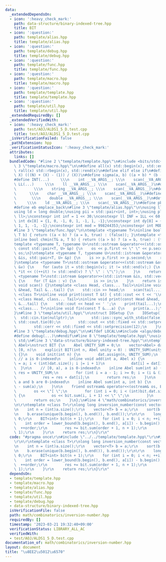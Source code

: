 ```yaml
---
data:
  _extendedDependsOn:
  - icon: ':heavy_check_mark:'
    path: data-structure/binary-indexed-tree.hpp
    title: BIT
  - icon: ':question:'
    path: template/alias.hpp
    title: template/alias.hpp
  - icon: ':question:'
    path: template/debug.hpp
    title: template/debug.hpp
  - icon: ':question:'
    path: template/func.hpp
    title: template/func.hpp
  - icon: ':question:'
    path: template/macro.hpp
    title: template/macro.hpp
  - icon: ':question:'
    path: template/template.hpp
    title: template/template.hpp
  - icon: ':question:'
    path: template/util.hpp
    title: template/util.hpp
  _extendedRequiredBy: []
  _extendedVerifiedWith:
  - icon: ':heavy_check_mark:'
    path: test/AOJ/ALDS1_5_D.test.cpp
    title: test/AOJ/ALDS1_5_D.test.cpp
  _isVerificationFailed: false
  _pathExtension: hpp
  _verificationStatusIcon: ':heavy_check_mark:'
  attributes:
    links: []
  bundledCode: "#line 2 \"template/template.hpp\"\n#include <bits/stdc++.h>\n#line\
    \ 3 \"template/macro.hpp\"\n\n#define all(x) std::begin(x), std::end(x)\n#define\
    \ rall(x) std::rbegin(x), std::rend(x)\n#define elif else if\n#define updiv(N,\
    \ X) (((N) + (X) - (1)) / (X))\n#define sigma(a, b) ((a + b) * (b - a + 1) / 2)\n\
    #define INT(...)     \\\n    int __VA_ARGS__; \\\n    scan(__VA_ARGS__)\n#define\
    \ LL(...)     \\\n    ll __VA_ARGS__; \\\n    scan(__VA_ARGS__)\n#define STR(...)\
    \        \\\n    string __VA_ARGS__; \\\n    scan(__VA_ARGS__)\n#define CHR(...)\
    \      \\\n    char __VA_ARGS__; \\\n    scan(__VA_ARGS__)\n#define DOU(...) \
    \       \\\n    double __VA_ARGS__; \\\n    scan(__VA_ARGS__)\n#define LD(...)\
    \     \\\n    ld __VA_ARGS__; \\\n    scan(__VA_ARGS__)\n#define pb push_back\n\
    #define eb emplace_back\n#line 3 \"template/alias.hpp\"\n\nusing ll = long long;\n\
    using ld = long double;\nusing pii = std::pair<int, int>;\nusing pll = std::pair<ll,\
    \ ll>;\nconstexpr int inf = 1 << 30;\nconstexpr ll INF = 1LL << 60;\nconstexpr\
    \ int dx[8] = {1, 0, -1, 0, 1, -1, 1, -1};\nconstexpr int dy[8] = {0, 1, 0, -1,\
    \ 1, 1, -1, -1};\nconstexpr int mod = 998244353;\nconstexpr int MOD = 1e9 + 7;\n\
    #line 3 \"template/func.hpp\"\n\ntemplate <typename T>\ninline bool chmax(T& a,\
    \ T b) { return ((a < b) ? (a = b, true) : (false)); }\ntemplate <typename T>\n\
    inline bool chmin(T& a, T b) { return ((a > b) ? (a = b, true) : (false)); }\n\
    template <typename T, typename U>\nstd::ostream &operator<<(std::ostream &os,\
    \ const std::pair<T, U> &p) {\n    os << p.first << \" \" << p.second;\n    return\
    \ os;\n}\ntemplate <typename T, typename U>\nstd::istream &operator>>(std::istream\
    \ &is, std::pair<T, U> &p) {\n    is >> p.first >> p.second;\n    return is;\n\
    }\ntemplate <typename T>\nstd::ostream &operator<<(std::ostream &os, const std::vector<T>\
    \ &v) {\n    for (auto it = std::begin(v); it != std::end(v);) {\n        os <<\
    \ *it << ((++it) != std::end(v) ? \" \" : \"\");\n    }\n    return os;\n}\ntemplate\
    \ <typename T>\nstd::istream &operator>>(std::istream &is, std::vector<T> &v)\
    \ {\n    for (T &in : v) {\n        is >> in;\n    }\n    return is;\n}\ninline\
    \ void scan() {}\ntemplate <class Head, class... Tail>\ninline void scan(Head\
    \ &head, Tail &...tail) {\n    std::cin >> head;\n    scan(tail...);\n}\ntemplate\
    \ <class T>\ninline void print(const T &t) { std::cout << t << '\\n'; }\ntemplate\
    \ <class Head, class... Tail>\ninline void print(const Head &head, const Tail\
    \ &...tail) {\n    std::cout << head << ' ';\n    print(tail...);\n}\ntemplate\
    \ <class... T>\ninline void fin(const T &...a) {\n    print(a...);\n    exit(0);\n\
    }\n#line 3 \"template/util.hpp\"\n\nstruct IOSetup {\n    IOSetup() {\n      \
    \  std::cin.tie(nullptr);\n        std::ios::sync_with_stdio(false);\n       \
    \ std::cout.tie(0);\n        std::cout << std::fixed << std::setprecision(12);\n\
    \        std::cerr << std::fixed << std::setprecision(12);\n    }\n} IOSetup;\n\
    #line 3 \"template/debug.hpp\"\n\n#ifdef LOCAL\n#include <algo/debug.hpp>\n#else\n\
    #define debug(...)\n#endif\n#line 8 \"template/template.hpp\"\nusing namespace\
    \ std;\n#line 3 \"data-structure/binary-indexed-tree.hpp\"\n\ntemplate <class\
    \ Abel>\nstruct BIT {\n    Abel UNITY_SUM = 0;\n    vector<Abel> dat;\n\n    //\
    \ [0, n)\n    explicit BIT(int n, Abel unity = 0) : UNITY_SUM(unity), dat(n, unity)\
    \ {}\n    void init(int n) {\n        dat.assign(n, UNITY_SUM);\n    }\n\n   \
    \ // a is 0-indexed\n    inline void add(int a, Abel x) {\n        for (int i\
    \ = a; i < (int)dat.size(); i |= i + 1)\n            dat[i] = dat[i] + x;\n  \
    \  }\n\n    // [0, a), a is 0-indexed\n    inline Abel sum(int a) {\n        Abel\
    \ res = UNITY_SUM;\n        for (int i = a - 1; i >= 0; i = (i & (i + 1)) - 1)\n\
    \            res = res + dat[i];\n        return res;\n    }\n\n    // [a, b),\
    \ a and b are 0-indexed\n    inline Abel sum(int a, int b) {\n        return sum(b)\
    \ - sum(a);\n    }\n\n    friend ostream& operator<<(ostream& os, BIT bit) {\n\
    \        os << \"[ \";\n        for (int i = 0; i < (int)bit.dat.size(); i++)\
    \ {\n            os << bit.sum(i, i + 1) << \" \";\n        }\n        os << ']';\n\
    \        return os;\n    }\n};\n#line 4 \"math/combinatorics/inversion-number.hpp\"\
    \n\r\ntemplate <class T>\r\nlong long inversion_number(const vector<T> &a) {\r\
    \n    int n = (int)a.size();\r\n    vector<T> b = a;\r\n    sort(b.begin(), b.end());\r\
    \n    b.erase(unique(b.begin(), b.end()), b.end());\r\n\r\n    long long res =\
    \ 0;\r\n    BIT<int> bit(n + 1);\r\n    for (int i = 0; i < n; ++i) {\r\n    \
    \    int order = lower_bound(b.begin(), b.end(), a[i]) - b.begin();\r\n      \
    \  ++order;\r\n        res += bit.sum(order + 1, n + 1);\r\n        bit.add(order,\
    \ 1);\r\n    }\r\n    return res;\r\n}\r\n"
  code: "#pragma once\r\n#include \"../../template/template.hpp\"\r\n#include \"../../data-structure/binary-indexed-tree.hpp\"\
    \r\n\r\ntemplate <class T>\r\nlong long inversion_number(const vector<T> &a) {\r\
    \n    int n = (int)a.size();\r\n    vector<T> b = a;\r\n    sort(b.begin(), b.end());\r\
    \n    b.erase(unique(b.begin(), b.end()), b.end());\r\n\r\n    long long res =\
    \ 0;\r\n    BIT<int> bit(n + 1);\r\n    for (int i = 0; i < n; ++i) {\r\n    \
    \    int order = lower_bound(b.begin(), b.end(), a[i]) - b.begin();\r\n      \
    \  ++order;\r\n        res += bit.sum(order + 1, n + 1);\r\n        bit.add(order,\
    \ 1);\r\n    }\r\n    return res;\r\n}\r\n"
  dependsOn:
  - template/template.hpp
  - template/macro.hpp
  - template/alias.hpp
  - template/func.hpp
  - template/util.hpp
  - template/debug.hpp
  - data-structure/binary-indexed-tree.hpp
  isVerificationFile: false
  path: math/combinatorics/inversion-number.hpp
  requiredBy: []
  timestamp: '2023-03-21 19:32:40+09:00'
  verificationStatus: LIBRARY_ALL_AC
  verifiedWith:
  - test/AOJ/ALDS1_5_D.test.cpp
documentation_of: math/combinatorics/inversion-number.hpp
layout: document
title: "\u8EE2\u5012\u6570"
---
```

